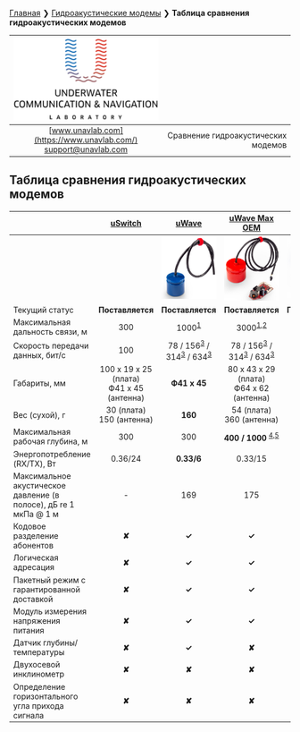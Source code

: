 [Главная](/README_RU) ❯ [Гидроакустические модемы](/underwater_acoustic_modems_ru) ❯ **Таблица сравнения гидроакустических модемов**

<div style="page-break-after: always;"></div>

| ![logo](/documentation/sm_logo.png) |  |
| :---: | ---: |
| [www.unavlab.com](https://www.unavlab.com/) <br/> [support@unavlab.com](mailto:support@unavlab.com) | Сравнение гидроакустических модемов |

<div style="page-break-after: always;"></div>

## Таблица сравнения гидроакустических модемов

|  | [uSwitch](/documentation/RU/uSwitch/uSwitch_Specification_ru.md) | [uWave](/documentation/RU/uWAVE/uWAVE_Specification_ru.md) | [uWave Max OEM](/documentation/RU/uWAVE/uWAVE_Max_OEM_Specification_ru.md) | [uWave Max](/documentation/RU/uWAVE/uWAVE_Max_Specification_ru.md) | [uWave USBL Modem](/documentation/RU/uWAVE/uWAVE_USBL_Modem_Specification_ru.md) | 
| :--- | :---: | :---: | :---: | :---: | :---: | 
|      | | ![](/documentation/RT_1_332820_1.png) | ![](/documentation/utro_pcb_rt_1_524525_1_2.png) | ![](/documentation/def_modem_black.png) | ![](/documentation/zima_b.png) |
| Текущий статус | **Поставляется** | **Поставляется** | **Поставляется** | **Поставляется** | **Поставляется** |
| Максимальная дальность связи, м | 300 | 1000<sup>[1](#footnote1)</sup> | 3000<sup>[1](#footnote1),[2](#footnote2)</sup> | 3000<sup>[1](#footnote1),[2](#footnote2)</sup> | 3000<sup>[1](#footnote1),[2](#footnote2)</sup> |
| Скорость передачи данных, бит/с | 100 | 78 / 156<sup>[3](#footnote3)</sup> / 314<sup>[3](#footnote3)</sup> / 634<sup>[3](#footnote3)</sup> | 78 / 156<sup>[3](#footnote3)</sup> / 314<sup>[3](#footnote3)</sup> / 634<sup>[3](#footnote3)</sup> | 78 / 156<sup>[3](#footnote3)</sup> / 314<sup>[3](#footnote3)</sup> / 634<sup>[3](#footnote3)</sup> | 78 / 156<sup>[3](#footnote3)</sup> / 314<sup>[3](#footnote3)</sup> / 634<sup>[3](#footnote3)</sup> |
| Габариты, мм | 100 x 19 х 25 (плата) <br/> Ф41 x 45 (антенна)  | **Ф41 x 45** | 80 х 43 х 29 (плата) <br/> Ф64 x 62 (антенна) |  Ф64 x 62 | Ф64 х 128 |
| Вес (сухой), г | 30 (плата) <br/> 150 (антенна) | **160** | 54 (плата) <br/> 360 (aнтенна) | 360 | 440 |
| Максимальная рабочая глубина, м | 300 | 300 | **400 / 1000** <sup>[4](#footnote4),[5](#footnote5)</sup> | 300 | 300 |
| Энергопотребление (RX/TX), Вт | 0.36/24 | **0.33/6** | 0.33/15 | 0.33/15 | 0.33/15 |
| Максимальное акустическое давление (в полосе), дБ re 1 мкПа @ 1 м | - | 169 | 175 | 175 | 175 |
| Кодовое разделение абонентов | **✘** | **✓** | **✓** | **✓** | **✓** |
| Логическая адресация | **✘** | **✓** | **✓** | **✓** | **✓** |
| Пакетный режим с гарантированной доставкой | **✘** | **✓** | **✓** | **✓** | **✓** |
| Модуль измерения напряжения питания | **✘** | **✓** | **✓** | **✓** | **✘** |
| Датчик глубины/температуры | **✘** | **✓** | **✘** | **✓** | **✓** |
| Двухосевой инклинометр | **✘** | **✘** | **✘** | **✘** | **✓** |
| Определение горизонтального угла прихода сигнала | **✘** | **✘** | **✘** | **✘** | **✓** |

<div style="page-break-after: always;"></div>
